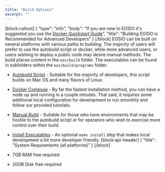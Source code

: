 ```yaml
---
title: "Build Options"
excerpt: ""
---
```

[block:callout]
{
  "type": "info",
  "body": "If you are new to EOSIO it's suggested you use the [Docker Quickstart Guide](doc:docker-quickstart)",
  "title": "Building EOSIO is Recommended for Advanced Developers"
}
[/block]
EOSIO can be built on several platforms with various paths to building. The majority of users will prefer to use the autobuild script or docker, while more advanced users, or users wishing to deploy a public node may desire manual methods. The build places content in the `eos/build` folder. The executables can be found in subfolders within the `eos/build/programs` folder.

- [Autobuild Script](doc:autobuild-script)  - Suitable for the majority of developers, this script builds on Mac OS and many flavors of Linux.

- [Docker Compose](doc:docker) - By far the fastest installation method, you can have a node up and running in a couple minutes. That said, it requires some additional local configuration for development to run smoothly and follow our provided tutorials.

- [Manual Build](doc:manually-build)  - Suitable for those who have environments that may be hostile to the autobuild script or for operators who wish to exercise more control over their build.

- [Install Executables](doc:install-executables)  - An optional `make install` step that makes local development a bit more developer friendly.
[block:api-header]
{
  "title": "System Requirements (all platforms)"
}
[/block]
- 7GB RAM free required
- 20GB Disk free required